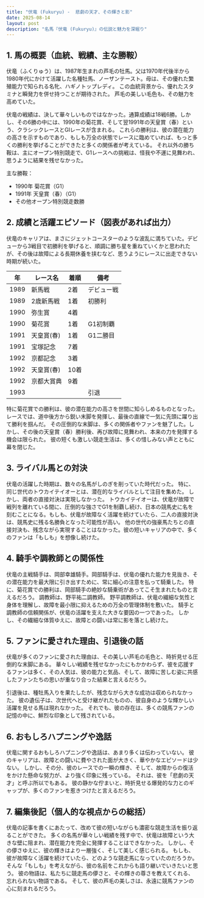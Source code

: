 ```yaml
---
title: "伏竜 (Fukuryu) -  悲劇の天才、その輝きと影"
date: 2025-08-14
layout: post
description: "名馬『伏竜 (Fukuryu)』の伝説と魅力を深堀り"
---
```


## 1. 馬の概要（血統、戦績、主な勝鞍）

伏竜（ふくりゅう）は、1987年生まれの芦毛の牡馬。父は1970年代後半から1980年代にかけて活躍した名種牡馬、ノーザンテースト。母は、その優れた繁殖能力で知られる名牝、ハギノトップレディ。  この血統背景から、優れたスタミナと瞬発力を併せ持つことが期待された。  芦毛の美しい毛色も、その魅力を高めていた。

伏竜の戦績は、決して華々しいものではなかった。通算成績は18戦6勝。しかし、その6勝の中には、1990年の菊花賞、そして翌1991年の天皇賞（春）という、クラシックレースとGIレースが含まれる。  これらの勝利は、彼の潜在能力の高さを示すものであり、もしも万全の状態でレースに臨めていれば、もっと多くの勝利を挙げることができたと多くの関係者が考えている。  それ以外の勝ち鞍は、主にオープン特別競走で、G1レースへの挑戦は、怪我や不運に見舞われ、思うように結果を残せなかった。


主な勝鞍：

* 1990年 菊花賞（G1）
* 1991年 天皇賞（春）（G1）
* その他オープン特別競走数勝


## 2. 成績と活躍エピソード（図表があれば出力）

伏竜のキャリアは、まさにジェットコースターのような波乱に満ちていた。デビューから3戦目で初勝利を挙げると、順調に勝ち星を重ねていくかと思われたが、その後は故障による長期休養を挟むなど、思うようにレースに出走できない時期が続いた。

| 年 | レース名 | 着順 | 備考 |
|---|---|---|---|
| 1989 | 新馬戦 | 2着 | デビュー戦 |
| 1989 | 2歳新馬戦 | 1着 | 初勝利 |
| 1990 | 弥生賞 | 4着 |  |
| 1990 | 菊花賞 | 1着 | G1初制覇 |
| 1991 | 天皇賞(春) | 1着 | G1二勝目 |
| 1991 | 宝塚記念 | 7着 |  |
| 1992 | 京都記念 | 3着 |  |
| 1992 | 天皇賞(春) | 10着 |  |
| 1992 | 京都大賞典 | 9着 |  |
| 1993 |  |  |  引退 |


特に菊花賞での勝利は、彼の潜在能力の高さを世間に知らしめるものとなった。  レースでは、道中後方から鋭い末脚を発揮し、最後の直線で一気に先頭に躍り出て勝利を掴んだ。  その圧倒的な末脚は、多くの関係者やファンを魅了した。しかし、その後の天皇賞（春）勝利後、再び故障に見舞われ、本来の力を発揮する機会は限られた。  彼の短くも激しい競走生活は、多くの惜しみない声とともに幕を閉じた。


## 3. ライバル馬との対決

伏竜の活躍した時期は、数々の名馬がしのぎを削っていた時代だった。  特に、同じ世代のトウカイテイオーとは、潜在的なライバルとして注目を集めた。  しかし、両者の直接対決は実現しなかった。  トウカイテイオーは、伏竜が故障で戦列を離れている間に、圧倒的な強さでG1を制覇し続け、日本の競馬史に名を刻むことになる。もしも、伏竜が故障なく活躍を続けていたら、二人の直接対決は、競馬史に残る名勝負となった可能性が高い。  他の世代の強豪馬たちとの直接対決も、残念ながら実現することはなかった。彼の短いキャリアの中で、多くのファンは「もしも」を想像し続けた。


## 4. 騎手や調教師との関係性

伏竜の主戦騎手は、岡部幸雄騎手。岡部騎手は、伏竜の優れた能力を見抜き、その潜在能力を最大限に引き出すために、常に細心の注意を払って騎乗した。  特に、菊花賞での勝利は、岡部騎手の絶妙な騎乗術があってこそ生まれたものと言えるだろう。  調教師は、野平祐二調教師。  野平調教師は、伏竜の繊細な気性と身体を理解し、故障を最小限に抑えるための万全の管理体制を敷いた。 騎手と調教師の信頼関係が、伏竜の活躍を支えた大きな要因の一つであった。  しかし、その繊細な体質ゆえに、故障との闘いは常に影を落とし続けた。


## 5. ファンに愛された理由、引退後の話

伏竜が多くのファンに愛された理由は、その美しい芦毛の毛色と、時折見せる圧倒的な末脚にある。  華々しい戦績を残せなかったにもかかわらず、彼を応援するファンは多く、その人気は、彼の能力と気品、そして、故障に苦しむ姿に共感したファンたちの思いが重なり合った結果と言えるだろう。

引退後は、種牡馬入りを果たしたが、残念ながら大きな成功は収められなかった。  彼の遺伝子は、次世代へと受け継がれたものの、彼自身のような輝かしい活躍を見せる馬は現れなかった。  それでも、彼の存在は、多くの競馬ファンの記憶の中に、鮮烈な印象として残されている。


## 6. おもしろハプニングや逸話

伏竜に関するおもしろハプニングや逸話は、あまり多くは伝わっていない。  彼のキャリアは、故障との闘いに費やされた面が大きく、華やかなエピソードは少ない。  しかし、その分、彼のレースでの一瞬の輝き、そして、故障からの復活をかけた懸命な努力が、より強く印象に残っている。  それは、彼を「悲劇の天才」と呼ぶ所以でもある。  彼の静かな佇まいと、時折見せる爆発的な力とのギャップが、多くのファンを惹きつけたと言えるだろう。


## 7. 編集後記（個人的な視点からの総括）

伏竜の記事を書くにあたって、改めて彼の短いながらも濃密な競走生活を振り返ることができた。  多くの名馬が華々しい戦績を残す中で、伏竜は故障という大きな壁に阻まれ、潜在能力を完全に発揮することはできなかった。  しかし、その儚さゆえに、彼の輝きはより一層強く、そして美しく感じられる。  もしも、彼が故障なく活躍を続けていたら、どのような競走馬になっていたのだろうか。  そんな「もしも」を考えながら、彼の名前をこれからも語り継いでいきたいと思う。  彼の物語は、私たちに競走馬の儚さと、その輝きの尊さを教えてくれる、忘れられない物語である。  そして、彼の芦毛の美しさは、永遠に競馬ファンの心に刻まれるだろう。
